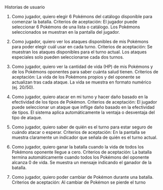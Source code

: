 Historias de usuario

1. Como jugador, quiero elegir 6 Pokémons del catálogo disponible para comenzar la batalla.
Criterios de aceptación:
El jugador puede seleccionar 6 Pokémons de una lista o catálogo.
Los Pokémons seleccionados se muestran en la pantalla del jugador.

2. Como jugador, quiero ver los ataques disponibles de mis Pokémons para poder elegir cuál usar en cada turno.
Criterios de aceptación:
Se muestran los ataques disponibles para el turno actual.
Los ataques especiales solo pueden seleccionarse cada dos turnos.

3. Como jugador, quiero ver la cantidad de vida (HP) de mis Pokémons y de los Pokémons oponentes para saber cuánta salud tienen.
Criterios de aceptación:
La vida de los Pokémons propios y del oponente se actualizan tras cada ataque.
La vida se muestra en formato numérico (ej. 20/50).

4. Como jugador, quiero atacar en mi turno y hacer daño basado en la efectividad de los tipos de Pokémon.
Criterios de aceptación:
El jugador puede seleccionar un ataque que inflige daño basado en la efectividad de tipos.
El sistema aplica automáticamente la ventaja o desventaja del tipo de ataque.

5. Como jugador, quiero saber de quién es el turno para estar seguro de cuándo atacar o esperar.
Criterios de aceptación:
En la pantalla se muestra claramente un indicador que señala de quién es el turno actual.

6. Como jugador, quiero ganar la batalla cuando la vida de todos los Pokémons oponente llegue a cero.
Criterios de aceptación:
La batalla termina automáticamente cuando todos los Pokémons del oponente alcanza 0 de vida.
Se muestra un mensaje indicando el ganador de la batalla.

7. Como jugador, quiero poder cambiar de Pokémon durante una batalla.
Criterios de aceptación:
Al cambiar de Pokémon se pierde el turno
